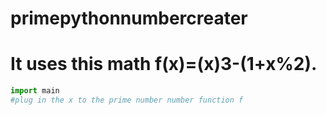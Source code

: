 # primepythonnumbercreater
# It uses this math f(x)=(x)3-(1+x%2).
```python
import main
#plug in the x to the prime number number function f
```
